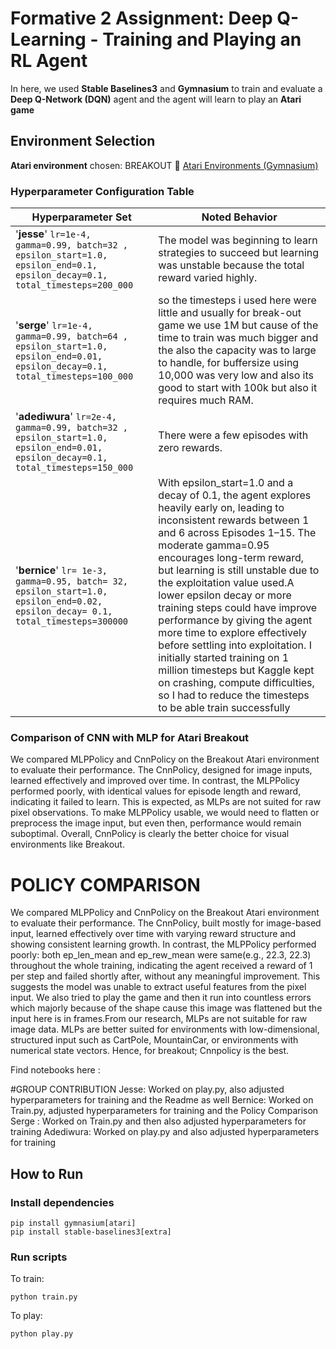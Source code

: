 # Formative 2 Assignment: Deep Q-Learning - Training and Playing an RL Agent

In here, we  used **Stable Baselines3** and **Gymnasium** to train and evaluate a **Deep Q-Network (DQN)** agent and  the agent will learn to play an **Atari game**

## Environment Selection

**Atari environment** chosen: BREAKOUT
🔗 [Atari Environments (Gymnasium)](https://ale.farama.org/environments/breakout/)


### Hyperparameter Configuration Table

| **Hyperparameter Set** | **Noted Behavior** |
|------------------------|--------------------|
|'**jesse**' `lr=1e-4, gamma=0.99, batch=32 , epsilon_start=1.0, epsilon_end=0.1, epsilon_decay=0.1, total_timesteps=200_000` |The model was beginning to learn strategies to succeed but learning was unstable because the total reward varied highly. |
|'**serge**' `lr=1e-4, gamma=0.99, batch=64 , epsilon_start=1.0, epsilon_end=0.01, epsilon_decay=0.1, total_timesteps=100_000` |so the timesteps i used here were little and usually for break-out game we use 1M but cause of the time to train was much bigger and the also the capacity was to large to handle, for buffersize using 10,000 was very low and also its good to start with 100k but also it requires much RAM. |
|'**adediwura**' `lr=2e-4, gamma=0.99, batch=32 , epsilon_start=1.0, epsilon_end=0.01, epsilon_decay=0.1, total_timesteps=150_000` |There were a few episodes with zero rewards. |
|'**bernice**' `lr= 1e-3, gamma=0.95, batch= 32, epsilon_start=1.0, epsilon_end=0.02, epsilon_decay= 0.1, total_timesteps=300000` |With epsilon_start=1.0 and a  decay of 0.1, the agent explores heavily early on, leading to inconsistent rewards between 1 and 6 across Episodes 1–15. The moderate gamma=0.95 encourages long-term reward, but learning is still unstable due to the exploitation value used.A lower  epsilon decay or more training steps could have improve performance by giving the agent more time to explore effectively before settling into exploitation. I initially started training on 1 million timesteps but Kaggle kept on crashing, compute difficulties, so I had to reduce the timesteps to be able train successfully|

### Comparison of CNN with MLP for Atari Breakout

We compared MLPPolicy and CnnPolicy on the Breakout Atari environment to evaluate their performance. The CnnPolicy, designed for image inputs, learned effectively and improved over time. In contrast, the MLPPolicy performed poorly, with identical values for episode length and reward, indicating it failed to learn. This is expected, as MLPs are not suited for raw pixel observations. To make MLPPolicy usable, we would need to flatten or preprocess the image input, but even then, performance would remain suboptimal. Overall, CnnPolicy is clearly the better choice for visual environments like Breakout.


# POLICY COMPARISON
We compared MLPPolicy and CnnPolicy on the Breakout Atari environment to evaluate their performance. The CnnPolicy, built mostly for  image-based input, learned effectively over time with varying reward structure and showing consistent learning growth. In contrast, the MLPPolicy performed poorly: both ep_len_mean and ep_rew_mean were same(e.g., 22.3, 22.3) throughout the whole training, indicating the agent received a reward of 1 per step and failed shortly after, without any meaningful improvement. This suggests the model was unable to extract useful features from the pixel input. We also tried to play the game and then it run into countless errors which majorly because of the shape cause this image was flattened but the input here is in frames.From our research, MLPs are not suitable for raw image data. MLPs are better suited for environments with low-dimensional, structured input such as CartPole, MountainCar, or environments with numerical state vectors. Hence, for breakout; Cnnpolicy is the best.

Find notebooks here : 


#GROUP CONTRIBUTION
Jesse: Worked on play.py, also adjusted hyperparameters for training and the Readme as well
Bernice: Worked on Train.py, adjusted hyperparameters for training and the Policy Comparison
Serge : Worked on Train.py and then also adjusted hyperparameters for training
Adediwura: Worked on play.py and also adjusted hyperparameters for training

## How to Run

### Install dependencies

```
pip install gymnasium[atari]
pip install stable-baselines3[extra]
```

### Run scripts
To train:
```
python train.py
```

To play:
```
python play.py
```
